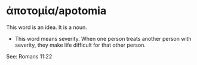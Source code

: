# ἀποτομία/apotomia
This word is an idea. It is a noun.
* This word means severity. When one person treats another person with severity, they make life difficult for that other person.

See: Romans 11:22
